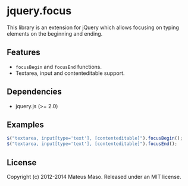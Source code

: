 jquery.focus
============

This library is an extension for jQuery which allows focusing on typing elements on the beginning and ending.

## Features

* ```focusBegin``` and ```focusEnd``` functions.
* Textarea, input and contenteditable support.

## Dependencies

* jquery.js (>= 2.0)

## Examples

```javascript
$("textarea, input[type='text'], [contenteditable]").focusBegin();
$("textarea, input[type='text'], [contenteditable]").focusEnd();
```

## License

Copyright (c) 2012-2014 Mateus Maso. Released under an MIT license.
